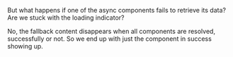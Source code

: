 But what happens if one of the async components fails to retrieve its data? Are we stuck with the loading indicator?

No, the fallback content disappears when all components are resolved, successfully or not. So we end up with just the component in success showing up.

